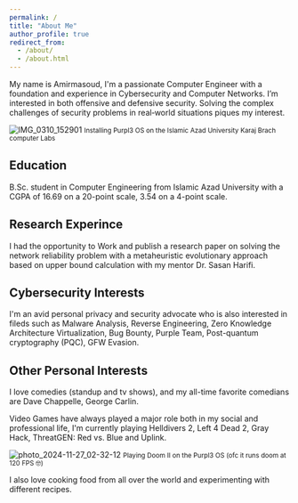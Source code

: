```yaml
---
permalink: /
title: "About Me"
author_profile: true
redirect_from: 
  - /about/
  - /about.html
---
```


My name is Amirmasoud, I'm a passionate Computer Engineer with a foundation and experience in Cybersecurity and Computer Networks. I’m interested in both offensive and defensive security. Solving the complex challenges of security problems in real‑world situations piques my interest.

![IMG_0310_152901](https://github.com/user-attachments/assets/c3d77c92-f198-47cb-ba8f-af8c4047005a)
<small>Installing Purpl3 OS on the Islamic Azad University Karaj Brach computer Labs</small>


Education
------
B.Sc. student in Computer Engineering from Islamic Azad University with a CGPA of 16.69 on a 20-point scale, 3.54 on a 4-point scale.

Research Experince
------
I had the opportunity to Work and publish a research paper on solving the network reliability problem with a metaheuristic evolutionary approach based on upper bound calculation with my mentor Dr. Sasan Harifi.

Cybersecurity Interests
------
I'm an avid personal privacy and security advocate who is also interested in fileds such as Malware Analysis, Reverse Engineering, Zero Knowledge Architecture Virtualization, Bug Bounty, Purple Team, Post-quantum cryptography (PQC), GFW Evasion.

Other Personal Interests
------
I love comedies (standup and tv shows), and my all-time favorite comedians are Dave Chappelle, George Carlin.

Video Games have always played a major role both in my social and professional life, I'm currently playing Helldivers 2, Left 4 Dead 2, Gray Hack, ThreatGEN: Red vs. Blue and Uplink.

![photo_2024-11-27_02-32-12](https://github.com/user-attachments/assets/4be03642-0ac3-49c4-ae78-aa110f462461)
<small>Playing Doom II on the Purpl3 OS (ofc it runs doom at 120 FPS 🤓)</small>


I also love cooking food from all over the world and experimenting with different recipes.
